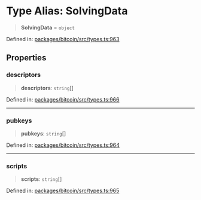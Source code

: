 # Type Alias: SolvingData

> **SolvingData** = `object`

Defined in: [packages/bitcoin/src/types.ts:963](https://github.com/dcdpr/did-btcr2-js/blob/c82bc5c69016e1146a0c52c6e6b21621f5abd6d4/packages/bitcoin/src/types.ts#L963)

## Properties

### descriptors

> **descriptors**: `string`[]

Defined in: [packages/bitcoin/src/types.ts:966](https://github.com/dcdpr/did-btcr2-js/blob/c82bc5c69016e1146a0c52c6e6b21621f5abd6d4/packages/bitcoin/src/types.ts#L966)

***

### pubkeys

> **pubkeys**: `string`[]

Defined in: [packages/bitcoin/src/types.ts:964](https://github.com/dcdpr/did-btcr2-js/blob/c82bc5c69016e1146a0c52c6e6b21621f5abd6d4/packages/bitcoin/src/types.ts#L964)

***

### scripts

> **scripts**: `string`[]

Defined in: [packages/bitcoin/src/types.ts:965](https://github.com/dcdpr/did-btcr2-js/blob/c82bc5c69016e1146a0c52c6e6b21621f5abd6d4/packages/bitcoin/src/types.ts#L965)
